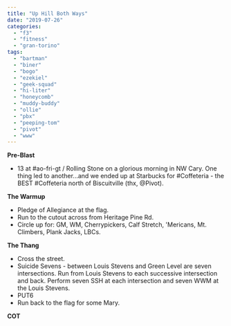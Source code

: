 ```yaml
---
title: "Up Hill Both Ways"
date: "2019-07-26"
categories: 
  - "f3"
  - "fitness"
  - "gran-torino"
tags: 
  - "bartman"
  - "biner"
  - "bogo"
  - "ezekiel"
  - "geek-squad"
  - "hi-liter"
  - "honeycomb"
  - "muddy-buddy"
  - "ollie"
  - "pbx"
  - "peeping-tom"
  - "pivot"
  - "www"
---
```


**Pre-Blast**

- 13 at #ao-fri-gt / Rolling Stone on a glorious morning in NW Cary. One thing led to another...and we ended up at Starbucks for #Coffeteria - the BEST #Coffeteria north of Biscuitville (thx, @Pivot).

**The Warmup**

- Pledge of Allegiance at the flag.
- Run to the cutout across from Heritage Pine Rd.
- Circle up for: GM, WM, Cherrypickers, Calf Stretch, 'Mericans, Mt. Climbers, Plank Jacks, LBCs.

**The Thang**

- Cross the street.
- Suicide Sevens - between Louis Stevens and Green Level are seven intersections. Run from Louis Stevens to each successive intersection and back. Perform seven SSH at each intersection and seven WWM at the Louis Stevens.
- PUT6
- Run back to the flag for some Mary.

**COT**
